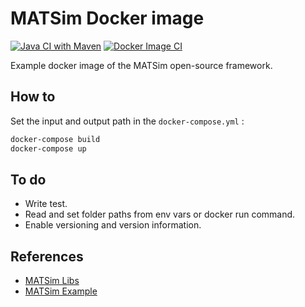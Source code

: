 # MATSim Docker image

[![Java CI with Maven](https://github.com/maptic/matsim-docker/actions/workflows/maven.yml/badge.svg)](https://github.com/maptic/matsim-docker/actions/workflows/maven.yml)
[![Docker Image CI](https://github.com/maptic/matsim-docker/actions/workflows/docker-image.yml/badge.svg)](https://github.com/maptic/matsim-docker/actions/workflows/docker-image.yml)

Example docker image of the MATSim open-source framework.

## How to

Set the input and output path in the `docker-compose.yml` :

```sh
docker-compose build
docker-compose up
```

## To do

* Write test.
* Read and set folder paths from env vars or docker run command.
* Enable versioning and version information.

## References

* [MATSim Libs](https://github.com/matsim-org/matsim-libs)
* [MATSim Example](https://github.com/matsim-org/matsim-example-project)
